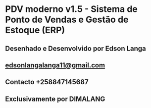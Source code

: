 # PDV moderno v1.5 - Sistema de Ponto de Vendas e Gestão de Estoque (ERP)

## Desenhado e Desenvolvido por Edson Langa

## edsonlangalanga11@gmail.com
## Contacto +258847145687


## Exclusivamente por DIMALANG
